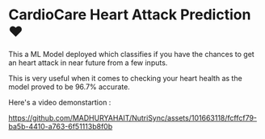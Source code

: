 # CardioCare Heart Attack Prediction ♥️

<p>This a ML Model deployed which classifies if you have the chances to get an heart attack in near future from a few inputs.</p>
<p>This is very useful when it comes to checking your heart health as the model proved to be 96.7% accurate. </p>

Here's a video demonstartion : 

https://github.com/MADHURYAHAIT/NutriSync/assets/101663118/fcffcf79-ba5b-4410-a763-6f51113b8f0b
